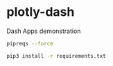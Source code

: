 # plotly-dash

Dash Apps demonstration

```sh
pipreqs --force
```

```sh
pip3 install -r requirements.txt
```

